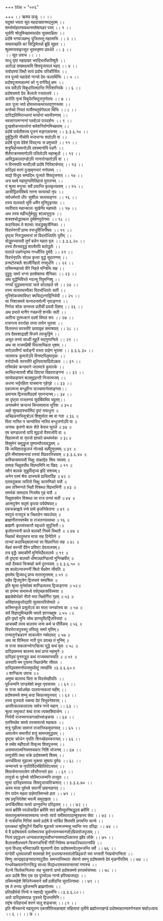 +++
title = "००६"

+++
।। ऋषय ऊचुः ।। ।।  
यदुक्तं भवता सूत महदाख्यानमद्भुतम् ।।  
शम्भोर्माहात्म्यकथनमशेषाघहरं परम् ।। १ ।।  
भूयोपि श्रोतुमिच्छामस्तदेव सुसमाहिताः ।।  
प्रदोषे भगवाञ्छम्भुः पूजितस्तु महात्मभिः ।। २ ।।  
सम्प्रयच्छति कां सिद्धिमेतन्नो ब्रूहि सुव्रत ।।  
श्रुतमप्यसकृत्सूत भूयस्तृष्णा प्रवर्धते ।। ३ ।।  
।। सूत उवाच ।। ।।  
साधु पृष्टं महाप्राज्ञा भवद्भिर्लोकविश्रुतैः ।।  
अतोऽहं सम्प्रवक्ष्यामि शिवपूजाफलं महत् ।। ४ ।।  
त्रयोदश्यां तिथौ सायं प्रदोषः परिकीर्त्तितः ।।  
तत्र पूज्यो महादेवो नान्यो देवः फलार्थिभिः ।। ५ ।।  
प्रदोषपूजामाहात्म्यं को नु वर्णयितुं क्षमः ।।  
यत्र सर्वेऽपि विबुधास्तिष्ठन्ति गिरिशान्तिके ।। ६ ।।  
प्रदोषसमये देवः कैलासे रजतालये ।।  
करोति नृत्यं विबुधैरभिष्टुतगुणोदयः ।। ७ ।।  
अतः पूजा जपो होमस्तत्कथास्तद्गुणस्तवः ।।  
कर्त्तव्यो नियतं मर्त्यैश्चतुर्वर्गफला र्थिभिः ।। ८ ।।  
दारिद्यतिमिरान्धानां मर्त्यानां भवभीरुणाम् ।।  
भवसागरमग्नानां प्लवोऽयं पारदर्शनः ।। ९ ।।  
दुःखशोकभयार्त्तानां क्लेशनिर्वाणमिच्छताम् ।।  
प्रदोषे पार्वतीशस्य पूजनं मङ्गलायनम् ।। ३.३.६.१० ।।  
दुर्बुद्धिरपि नीचोपि मन्दभाग्यः शठोऽपि वा ।।  
प्रदोषे पूज्य देवेशं विपद्भ्यः स प्रमुच्यते ।। ११ ।।  
शत्रुभिर्हन्यमानोऽपि दश्यमानोपि पन्नगैः ।।  
शैलैराक्रम्यमाणोऽपि पतितोऽपि महाम्बुधौ ।। १२ ।।  
आविद्धकालदण्डोऽपि नानारोगहतोऽपि वा ।।  
न विनश्यति मर्त्योऽसौ प्रदोषे गिरिशार्चनात् ।। १३ ।।  
दारिद्र्यं मरणं दुःखमृणभारं नगोपमम् ।।  
सद्यो विधूय सम्पद्भिः पूज्यते शिवपूजनात् ।। १४ ।।  
अत्र वक्ष्ये महापुण्यमितिहासं पुरातनम् ।।  
यं श्रुत्वा मनुजाः सर्वे प्रयान्ति कृतकृत्यताम् ।। १५ ।।  
आसीद्विदर्भविषये नाम्ना सत्यरथो नृपः ।।  
सर्वधर्मरतो धीरः सुशीलः सत्यसङ्गरः ।। १६ ।।  
तस्य पालयतो भूमिं धर्मेण मुनिपुङ्गवाः ।।  
व्यतीयाय महान्कालः सुखेनैव महामतेः ।। १७ ।।  
अथ तस्य महीभर्तुर्बभूवुः शाल्वभूभुजः ।।  
शत्रवश्चोद्धतबला दुर्मर्षणपुरोगमाः ।। १८ ।।  
कदाचिदथ ते शाल्वाः सन्नद्धबहुसैनिकाः ।।  
विदर्भनगरीं प्राप्य रुरुधुर्विजिगीषवः ।। १९ ।।  
दृष्ट्वा निरुद्ध्यमानां तां विदर्भाधिपतिः पुरीम् ।।  
योद्धुमभ्याययौ तूर्णं बलेन महता वृतः ।। ३.३.६.२० ।।  
तस्य तैरभवयुद्धं शाल्वैरपि बलोद्धतैः ।।  
पाताले पन्नगेन्द्रस्य गन्धर्वैरिव दुर्मदैः ।। २१ ।।  
विदर्भनृपतिः सोऽथ कृत्वा युद्धं सुदारुणम् ।।  
प्रनष्टोरुबलैः शाल्वैर्निहतो रणमूर्धनि ।। २२ ।।  
तस्मिन्महारथे वीरे निहते मन्त्रिभिः सह ।।  
दुद्रुवुः समरे भग्ना हतशेषाश्च सैनिकाः ।। २३ ।।  
अथ युद्धेभिविरते नदत्सु रिपुमन्त्रिषु ।।  
नगर्यां युद्ध्यमानायां जाते कोलाहले रवे ।। २४ ।।  
तस्य सत्यरथस्यैका विदर्भाधिपतेः सती ।।  
भूरिशोकसमाविष्टा क्वचिद्यत्नाद्विनिर्ययौ ।। २५ ।।  
सा निशासमये यत्नादन्तर्वत्नी नृपाङ्गना ।।  
निर्गता शोक सन्तप्ता प्रतीचीं प्रययौ दिशम् ।। २६ ।।  
अथ प्रभाते मार्गेण गच्छन्ती शनकैः सती ।।  
अतीत्य दूरमध्वानं ददर्श विमलं सरः ।। २७ ।।  
तत्रागत्य वरारोहा तप्ता तापेन भूयसा ।।  
विलसन्तं सरस्तीरे छायावृक्षं समाश्रयत् ।। २८ ।।  
तत्र दैववशाद्राज्ञी विजने तरुकुट्टिमे ।।  
असूत तनयं साध्वी मूहूर्ते सद्गुणान्विते ।। २९ ।।  
अथ सा राजमहिषी पिपासाभिहता भृशम् ।।  
सरोऽवतीर्णा चार्वङ्गी ग्रस्ता ग्राहेण भूयसा ।। ३.३.६.३० ।।  
जातमात्रः कुमारोऽपि विनष्टपितृमातृकः ।।  
रुरोदोच्चैः सरस्तीरे क्षुत्पिपासार्दितोऽबलः ।। ३१ ।।  
तस्मिन्नेवं क्रन्दमाने जातमात्रे कुमारके ।।  
काचिदभ्याययौ शीघ्रं दिष्ट्या विप्रवराङ्गना ।। ३२ ।।  
साप्येकहायनं बालमुद्वहन्ती निजात्मजम् ।।  
अधना भर्तृरहिता याचमाना गृहेगृहे ।। ३३ ।।  
एकात्मजा बन्धुहीना याञ्चामार्गवशङ्गता।।  
उमानाम द्विजसतीददर्श नृपनन्दनम्।। ३४ ।।  
सा दृष्ट्वा राजतनयं सूर्यबिंवमिव च्युतम्।।  
अनाथमेनं क्रन्दन्तं चिन्तयामास भूरिशः ॥ ३५॥  
अहो सुमहदाश्चर्यमिदं दृष्टं मयाधुना ॥  
अच्छिन्ननाभिसूत्रोऽयं शिशुर्माता क्व वा गता ॥ ३६ ॥  
पिता नास्ति न चान्योस्ति नास्ति बन्धुजनोऽपि वा ॥  
अनाथः कृपणो बालः शेते केवल भूतले ॥ ३७ ॥  
एष चाण्डालजो वापि शूद्रजो वैश्यजोपि वा ॥  
विप्रात्मजो वा नृपजो ज्ञायते कथमर्भकः ॥ ३८॥  
शिशुमेनं समुद्धृत्य पुष्णाम्यौरसवद्ध्रुवम् ॥  
किं त्वविज्ञातकुलजं नोत्सहे स्प्रष्टुमुत्तमम् ॥ ३९ ॥  
इति मीमांसमानायां तस्यां विप्रवरस्त्रियाम् ॥ ३.३.६.४० ॥  
कश्चित्समाययौ भिक्षुः साक्षाद्देवः शिवः स्वयम् ॥  
तामाह भिक्षुवर्योथ विप्रभामिनि मा खिदः ॥ ११ ॥  
रक्षैनं बालकं सुभ्रुर्विसृज्य हृदि संशयम्॥  
अनेन परमं श्रेयः प्राप्स्यसे ह्यचिरादेिह ॥ ४२ ॥  
एतावदुक्त्वा त्वरितो भिक्षुः कारुणिको ययौ ॥  
अथ तस्मिन्गते भिक्षौ विश्रब्धा विप्रभामिनी ॥ ४३ ॥  
तमर्भकं समादाय निजमेव गृहं ययौ ॥  
भिक्षुवाक्येन विश्रब्धा सा राज तनयं सती ॥ ४४ ॥  
आत्मपुत्रेण सदृशं कृपया पर्यपोषयत्॥  
एकचक्राह्वये रम्ये ग्रामे कृतनिकेतना ॥ ४९ ॥  
स्वपुत्रं राजपुत्रं च भिक्षान्नेन व्यवर्धयत् ॥  
ब्राह्मणीतनयश्चैव स राजतनयस्तथा ॥ १६ ॥  
ब्राह्मणैः कृतसंस्कारौ ववृधाते सुपूजितौ।॥  
कृतोपनयनौ काले बालकौ नियमे स्थितौ ॥ ॥ ४७ ॥  
भिक्षार्थं चेरतुस्तत्र मात्रा सह दिनेदिने ॥  
ताभ्यां कदाचिद्बालाभ्यां सा विप्रवनिता सह ॥ ४८ ॥  
भैक्ष्यं चरन्ती दैवेन प्रविष्टा देवतालयम्॥  
तत्र वृद्धैः समाकीर्णे मुनिभिर्देवतालये ॥ १९ ॥  
तौ दृष्ट्वा बालकौ धीमाञ्छाण्डिल्यो मुनिरब्रवीत् ॥  
अहो दैवबलं चित्रमहो कर्म दुरत्ययम् ॥ ३.३.६.५० ॥  
एष बालोऽन्यजननीं श्रितो भैक्ष्येण जीवति ॥  
इमामेव द्विजवधूं प्राप्य मातरमुत्तमाम् ॥ ५१ ॥  
सहैव द्विजपुत्रेण द्विजभावं समाश्रितः ॥  
इति श्रुत्वा मुनेर्वाक्यं शाण्डिल्यस्य द्विजाङ्गना ॥ ५२॥  
सा प्रणम्य सभामध्ये पर्यपृच्छत्सविस्मया ॥  
ब्रह्मन्नेषोर्भको नीतो मया भिक्षोर्गिरा गृहम् ॥ ५३ ॥  
अविज्ञातकुलोद्यापि सुतवत्परिपोष्यते ॥  
कस्मिन्कुले प्रसूतोऽयं का माता जनकोस्य कः ॥ ५४ ॥  
सर्वं विज्ञातुमिच्छामि भवतो ज्ञानचक्षुषः ॥.५५ ।॥  
इति पृष्टो मुनिः सोथ ज्ञानदृष्टिर्द्विजस्त्रियां ॥  
आचख्यौ तस्य बालस्य जन्म कर्म च पौर्विकम् ॥ ५६ ॥  
विदर्भराजपुत्रस्तु तत्पितुः समरे मृतिम्॥  
तन्मातुर्नक्रहरणं साकल्येन न्यवेदयत् ॥ ५७ ॥  
अथ सा विस्मिता नारी पुनः प्रपच्छ तं मुनिम् ॥  
स राजा सकलान्भोगान्हित्वा युद्धे कथं मृतः ॥ ५८ ॥  
दारिद्र्यमस्य बालस्य कथं प्राप्तं महामुने ॥  
दारिद्र्यं पुनरुद्धूय कथं राज्यमवाप्स्यति ॥ ॥ ५९ ॥  
अस्यापि मम पुत्रस्य भिक्षान्नेनैव जीवतः ।  
दारिद्र्यशमनोपायमुपदेष्टुं त्वमर्हसि ॥३.३.६.६०॥  
॥ शाण्डिल्य उवाच ॥॥  
अमुष्य बालस्य पिता स विदर्भमहीपतिः ।।  
पूर्वजन्मनि पाण्ड्येशो बभूव नृपसत्तमः ।। ६१ ।।  
स राजा सर्वधर्मज्ञः पालयन्सकलां महीम् ।।  
प्रदोषसमये शम्भुं कदा चित्प्रत्यपूजयत् ।। ६२ ।।  
तस्य पूजयतो भक्त्या देवं त्रिभुवनेश्वरम् ।।  
आसीत्कलकलारावः सर्वत्र नगरे महान् ।। ६३ ।।  
श्रुत्वा तमुत्कटं शब्दं राजा त्यक्तशिवार्चनः ।।  
निर्ययौ राजभवनान्नगरक्षोभशङ्कया ।। ६४ ।।  
एतस्मिन्नेव समये तस्यामात्यो महाबलः ।।  
शत्रुं गृहीत्वा सामन्तं राजान्तिकमुपागमत् ।। ६५ ।।  
अमात्येन समानीतं शत्रुं सामन्तमुद्धतम् ।।  
दृष्ट्वा क्रोधेन नृपतिः शिरच्छेदमकारयत् ।। ६६ ।।  
स तथैव महीपालो विसृज्य शिवपूजनम् ।।  
असमाप्तात्मनियमश्चकार निशि भोजनम् ।। ६७ ।।  
तत्पुत्रोपि तथा चक्रे प्रदोषसमये शिवम् ।।  
अनर्चयित्वा मूढात्मा भुक्त्वा सुष्वाप दुर्मदः ।। ६८ ।।  
जन्मान्तरे स नृपतिर्विदर्भक्षितिपोऽभवत् ।।  
शिवार्चनान्तरायेण परैर्भोगान्तरे हतः ।। ६९ ।।  
तत्पुत्रो यः पूर्वभवे सोस्मिञ्जन्मनि तत्सुतः ।।  
भूत्वा दारिद्र्यमापन्नः शिवपूजाव्यतिक्रमात् ।। ३.३.६.७० ।।  
अस्य माता पूर्वभवे सपत्नीं छद्मनाहनत् ।।  
तेन पापेन महता ग्राहेणास्मिन्भवे हता ।। ७१ ।।  
एषा प्रवृत्तिरेतेषां भवत्यै समुदाहृता ।।  
अनर्चितशिवा मर्त्याः प्राप्नुवन्ति दरिद्रताम् ।। ।। ७२ ।।  
सत्यं ब्रवीमि परलोकहितं ब्रवीमि सारं ब्रवीम्युपनिषद्धृदयं ब्रवीमि ।।  
संसारमुल्बणमसारमवाप्य जन्तोः सारो यमीश्वरपदाम्बुरुहस्य सेवा ।। ७३ ।।  
ये नार्चयन्ति गिरिशं समये प्रदोषे ये नार्चितं शिवमपि प्रणमन्ति चान्ये ।।  
एतत्कथां श्रुतिपुटैर्न पिबन्ति मूढास्ते जन्मजन्मसु भवन्ति नरा दरिद्राः ।। ७४ ।।  
ये वै प्रदोषसमये परमेश्वरस्य कुर्वन्त्यनन्यमनसोंऽघ्रिसरोजपूजाम् ।।  
नित्यं प्रवृद्धधन धान्यकलत्रपुत्रसौभाग्यसम्पदधिकास्त इहैव लोके ।। ७५ ।।  
कैलासशैलभवने त्रिजगजनित्रीं गौरीं निवेश्य कनकाञ्चितरत्नपीठे ।।  
नृत्यं विधातु मभिवाञ्छति शूलपाणौ देवाः प्रदोषसमयेऽनुभजन्ति सर्वे ।। ७६ ।।  
वाग्देवी धृतवल्लकी शतमखो वेणुं दधत्पद्मजस्तालोन्निद्रकरो रमा भगवती गेयप्रयोगान्विता ।।  
विष्णुः सान्द्रमृदङ्गवादनपटुर्देवाः समन्तात्स्थिताः सेवन्ते तमनु प्रदोषसमये देवं मृडानीपतिम् ।। ७७ ।।  
गन्धर्वयक्षपतगोरगसिद्ध साध्या विद्याधरामरवराप्सरसां गणाश्च ।।  
येऽन्ये त्रिलोकनिलयाः सह भूतवर्गाः प्राप्ते प्रदोषसमये हरपार्थसंस्थाः ।। ७८ ।।  
अतः प्रदोषे शिव एक एव पूज्योऽथ नान्ये हरिपद्मजाद्याः ।।  
तस्मिन्महेशे विधिनेज्यमाने सर्वे प्रसीदन्ति सुराधिनाथाः ।। ७९ ।।  
एष ते तनयः पूर्वजन्मनि ब्राह्मणोत्तमः ।।  
प्रतिग्रहैर्वयो निन्ये न यज्ञाद्यैः सुकर्मभिः।।३.३.६.८०।।  
अतो दारिद्र्यमापन्नः पुत्रस्ते द्विजभामिनि।।  
तद्दोष परिहारार्थं शरणं यातु शङ्करम् ।। ८१ ।।  
इति श्रीस्कान्दे महापुराण एकाशीतिसाहस्र्यां संहितायां तृतीये ब्रह्मोत्तरखण्डे प्रदोषमाहात्म्यवर्णनन्नाम षष्ठोऽध्यायः ।। ६ ।। ।। छ ।।